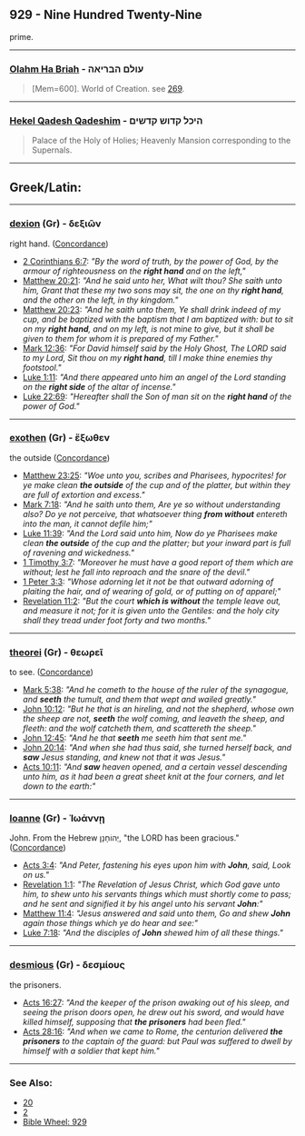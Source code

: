 ## 929 - Nine Hundred Twenty-Nine
prime.

---

### [Olahm Ha Briah](/keys/OVLMf.HBRIAH) - עולם הבריאה
> [Mem=600]. World of Creation. see [269](269).

---

### [Hekel Qadesh Qadeshim](/keys/HIKL.QDVSh.QDShIM) - היכל קדוש קדשים
> Palace of the Holy of Holies; Heavenly Mansion corresponding to the Supernals.

---

## Greek/Latin:

---

### [dexion](/greek?word=dexiOn) (Gr) - δεξιῶν
right hand. ([Concordance](https://biblehub.com/greek/dexio_n_1188.htm))

- [2 Corinthians 6:7](https://biblehub.com/2_corinthians/6-7.htm): *"By the word of truth, by the power of God, by the armour of righteousness on the **right hand** and on the left,"*
- [Matthew 20:21](https://biblehub.com/matthew/20-21.htm): *"And he said unto her, What wilt thou? She saith unto him, Grant that these my two sons may sit, the one on thy **right hand**, and the other on the left, in thy kingdom."*
- [Matthew 20:23](https://biblehub.com/matthew/20-23.htm): *"And he saith unto them, Ye shall drink indeed of my cup, and be baptized with the baptism that I am baptized with: but to sit on my **right hand**, and on my left, is not mine to give, but it shall be given to them for whom it is prepared of my Father."*
- [Mark 12:36](https://biblehub.com/mark/12-36.htm): *"For David himself said by the Holy Ghost, The LORD said to my Lord, Sit thou on my **right hand**, till I make thine enemies thy footstool."*
- [Luke 1:11](https://biblehub.com/luke/1-11.htm): *"And there appeared unto him an angel of the Lord standing on the **right side** of the altar of incense."*
- [Luke 22:69](https://biblehub.com/luke/22-69.htm): *"Hereafter shall the Son of man sit on the **right hand** of the power of God."*

---

### [exothen](/greek?word=exOthhn) (Gr) - ἔξωθεν
the outside ([Concordance](https://biblehub.com/greek/exo_then_1855.htm))

- [Matthew 23:25](https://biblehub.com/matthew/23-25.htm): *"Woe unto you, scribes and Pharisees, hypocrites! for ye make clean **the outside** of the cup and of the platter, but within they are full of extortion and excess."*
- [Mark 7:18](https://biblehub.com/mark/7-18.htm): *"And he saith unto them, Are ye so without understanding also? Do ye not perceive, that whatsoever thing **from without** entereth into the man, it cannot defile him;"*
- [Luke 11:39](https://biblehub.com/luke/11-39.htm): *"And the Lord said unto him, Now do ye Pharisees make clean **the outside** of the cup and the platter; but your inward part is full of ravening and wickedness."*
- [1 Timothy 3:7](https://biblehub.com/1_timothy/3-7.htm): *"Moreover he must have a good report of them which are without; lest he fall into reproach and the snare of the devil."*
- [1 Peter 3:3](https://biblehub.com/1_peter/3-3.htm): *"Whose adorning let it not be that outward adorning of plaiting the hair, and of wearing of gold, or of putting on of apparel;"*
- [Revelation 11:2](https://biblehub.com/revelation/11-2.htm): *"But the court **which is without** the temple leave out, and measure it not; for it is given unto the Gentiles: and the holy city shall they tread under foot forty and two months."*

---

### [theorei](/greek?word=theOrei) (Gr) - θεωρεῖ
to see. ([Concordance](https://biblehub.com/greek/theo_rei_2334.htm))

- [Mark 5:38](https://biblehub.com/mark/5-38.htm): *"And he cometh to the house of the ruler of the synagogue, and **seeth** the tumult, and them that wept and wailed greatly."*
- [John 10:12](https://biblehub.com/john/10-12.htm): *"But he that is an hireling, and not the shepherd, whose own the sheep are not, **seeth** the wolf coming, and leaveth the sheep, and fleeth: and the wolf catcheth them, and scattereth the sheep."*
- [John 12:45](https://biblehub.com/john/12-45.htm): *"And he that **seeth** me seeth him that sent me."*
- [John 20:14](https://biblehub.com/john/20-14.htm): *"And when she had thus said, she turned herself back, and **saw** Jesus standing, and knew not that it was Jesus."*
- [Acts 10:11](https://biblehub.com/acts/10-11.htm): *"And **saw** heaven opened, and a certain vessel descending unto him, as it had been a great sheet knit at the four corners, and let down to the earth:"*

---

### [Ioanne](/greek?word=iOannhi) (Gr) - Ἰωάννῃ
John. From the Hebrew יְהוֹחָנָן, "the LORD has been gracious." ([Concordance](https://biblehub.com/greek/strongs_2491.htm))

- [Acts 3:4](https://biblehub.com/acts/3-4.htm): *"And Peter, fastening his eyes upon him with **John**, said, Look on us."*
- [Revelation 1:1](https://biblehub.com/revelation/1-1.htm): *"The Revelation of Jesus Christ, which God gave unto him, to shew unto his servants things which must shortly come to pass; and he sent and signified it by his angel unto his servant **John**:"*
- [Matthew 11:4](https://biblehub.com/matthew/11-4.htm): *"Jesus answered and said unto them, Go and shew **John** again those things which ye do hear and see:"*
- [Luke 7:18](https://biblehub.com/luke/7-18.htm): *"And the disciples of **John** shewed him of all these things."*

---

### [desmious](/greek?word=desmious) (Gr) - δεσμίους
the prisoners.

- [Acts 16:27](https://biblehub.com/acts/16-27.htm): *"And the keeper of the prison awaking out of his sleep, and seeing the prison doors open, he drew out his sword, and would have killed himself, supposing that **the prisoners** had been fled."*
- [Acts 28:16](https://biblehub.com/acts/28-16.htm): *"And when we came to Rome, the centurion delivered **the prisoners** to the captain of the guard: but Paul was suffered to dwell by himself with a soldier that kept him."*

---

### See Also:

- [20](20)
- [2](2)
- [Bible Wheel: 929](https://www.biblewheel.com//GR/GR_Database.php?SearchBy_Gematria=929)
